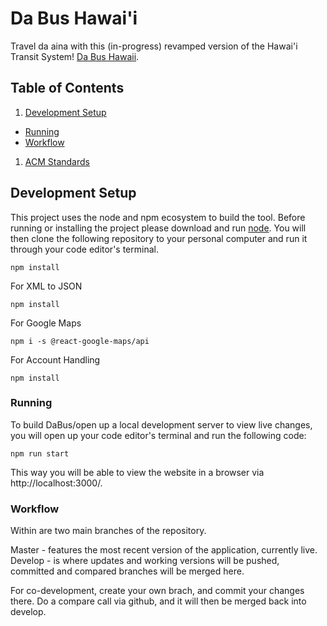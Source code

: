 # Da Bus Hawai'i

Travel da aina with this (in-progress) revamped version of the Hawai'i Transit System! [Da Bus Hawaii](https://dabushawaii.com). 


## Table of Contents
1. [Development Setup](#development-setup)
* [Running](#running)
* [Workflow](#workflow)
1. [ACM Standards](#acm-standards)

## Development Setup

This project uses the node and npm ecosystem to build the tool. Before running or installing the 
project please download and run [node](https://nodejs.org/en/download/). You will then clone the 
following repository to your personal computer and run it through your code editor's terminal.

```
npm install
```
For XML to JSON
```
npm install
```
For Google Maps
```
npm i -s @react-google-maps/api
```
For Account Handling
```
npm install
```

### Running

To build DaBus/open up a local development server to view live changes, you will open up your code editor's terminal and run the following code:

```
npm run start
```

This way you will be able to view the website in a browser via http://localhost:3000/.

### Workflow

Within are two main branches of the repository. 

Master - features the most recent version of the application, currently live. 
Develop - is where updates and working versions will be pushed, committed and compared branches will be merged here.

For co-development, create your own brach, and commit your changes there. Do a compare call via github, and it will then be merged back into develop.
